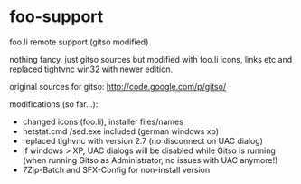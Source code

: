 foo-support
===========

foo.li remote support (gitso modified)

nothing fancy, just gitso sources but modified with foo.li icons, links etc 
and replaced tightvnc win32 with newer edition.

original sources for gitso:
http://code.google.com/p/gitso/


modifications (so far...):
* changed icons (foo.li), installer files/names
* netstat.cmd /sed.exe included (german windows xp)
* replaced tighvnc with version 2.7 (no disconnect on UAC dialog)
* if windows > XP, UAC dialogs will be disabled while Gitso is running
  (when running Gitso as Administrator, no issues with UAC anymore!)
* 7Zip-Batch and SFX-Config for non-install version

